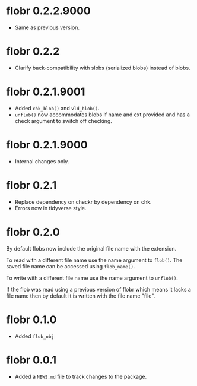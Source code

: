 <!-- NEWS.md is maintained by https://cynkra.github.io/fledge, do not edit -->

# flobr 0.2.2.9000

- Same as previous version.


# flobr 0.2.2

- Clarify back-compatibility with slobs (serialized blobs) instead of blobs.


# flobr 0.2.1.9001

- Added `chk_blob()` and `vld_blob()`.
- `unflob()` now accommodates blobs if name and ext provided and has a check argument to switch off checking.

# flobr 0.2.1.9000

- Internal changes only.

# flobr 0.2.1

- Replace dependency on checkr by dependency on chk.
- Errors now in tidyverse style.

# flobr 0.2.0

By default flobs now include the original file name with the extension. 

To read with a different file name use the name argument to `flob()`.
The saved file name can be accessed using `flob_name()`.

To write with a different file name use the name argument to `unflob()`.

If the flob was read using a previous version of flobr which means it lacks a file name then by default it is written with the file name "file".

# flobr 0.1.0

* Added `flob_obj`

# flobr 0.0.1

* Added a `NEWS.md` file to track changes to the package.
